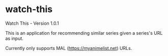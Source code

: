 # watch-this

Watch This - Version 1.0.1

This is an application for recommending similar series given a series's URL as input.

Currently only supports MAL (https://myanimelist.net) URLs.
